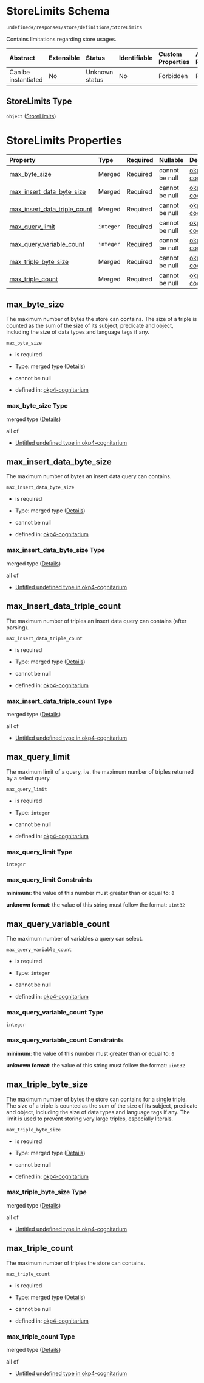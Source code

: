 # StoreLimits Schema

```txt
undefined#/responses/store/definitions/StoreLimits
```

Contains limitations regarding store usages.

| Abstract            | Extensible | Status         | Identifiable | Custom Properties | Additional Properties | Access Restrictions | Defined In                                                                     |
| :------------------ | :--------- | :------------- | :----------- | :---------------- | :-------------------- | :------------------ | :----------------------------------------------------------------------------- |
| Can be instantiated | No         | Unknown status | No           | Forbidden         | Forbidden             | none                | [okp4-cognitarium.json\*](schema/okp4-cognitarium.json "open original schema") |

## StoreLimits Type

`object` ([StoreLimits](okp4-cognitarium-responses-storeresponse-definitions-storelimits.md))

# StoreLimits Properties

| Property                                                          | Type      | Required | Nullable       | Defined by                                                                                                                                                                                                                   |
| :---------------------------------------------------------------- | :-------- | :------- | :------------- | :--------------------------------------------------------------------------------------------------------------------------------------------------------------------------------------------------------------------------- |
| [max\_byte\_size](#max_byte_size)                                 | Merged    | Required | cannot be null | [okp4-cognitarium](okp4-cognitarium-responses-storeresponse-definitions-storelimits-properties-max_byte_size.md "undefined#/responses/store/definitions/StoreLimits/properties/max_byte_size")                               |
| [max\_insert\_data\_byte\_size](#max_insert_data_byte_size)       | Merged    | Required | cannot be null | [okp4-cognitarium](okp4-cognitarium-responses-storeresponse-definitions-storelimits-properties-max_insert_data_byte_size.md "undefined#/responses/store/definitions/StoreLimits/properties/max_insert_data_byte_size")       |
| [max\_insert\_data\_triple\_count](#max_insert_data_triple_count) | Merged    | Required | cannot be null | [okp4-cognitarium](okp4-cognitarium-responses-storeresponse-definitions-storelimits-properties-max_insert_data_triple_count.md "undefined#/responses/store/definitions/StoreLimits/properties/max_insert_data_triple_count") |
| [max\_query\_limit](#max_query_limit)                             | `integer` | Required | cannot be null | [okp4-cognitarium](okp4-cognitarium-responses-storeresponse-definitions-storelimits-properties-max_query_limit.md "undefined#/responses/store/definitions/StoreLimits/properties/max_query_limit")                           |
| [max\_query\_variable\_count](#max_query_variable_count)          | `integer` | Required | cannot be null | [okp4-cognitarium](okp4-cognitarium-responses-storeresponse-definitions-storelimits-properties-max_query_variable_count.md "undefined#/responses/store/definitions/StoreLimits/properties/max_query_variable_count")         |
| [max\_triple\_byte\_size](#max_triple_byte_size)                  | Merged    | Required | cannot be null | [okp4-cognitarium](okp4-cognitarium-responses-storeresponse-definitions-storelimits-properties-max_triple_byte_size.md "undefined#/responses/store/definitions/StoreLimits/properties/max_triple_byte_size")                 |
| [max\_triple\_count](#max_triple_count)                           | Merged    | Required | cannot be null | [okp4-cognitarium](okp4-cognitarium-responses-storeresponse-definitions-storelimits-properties-max_triple_count.md "undefined#/responses/store/definitions/StoreLimits/properties/max_triple_count")                         |

## max\_byte\_size

The maximum number of bytes the store can contains. The size of a triple is counted as the sum of the size of its subject, predicate and object, including the size of data types and language tags if any.

`max_byte_size`

*   is required

*   Type: merged type ([Details](okp4-cognitarium-responses-storeresponse-definitions-storelimits-properties-max_byte_size.md))

*   cannot be null

*   defined in: [okp4-cognitarium](okp4-cognitarium-responses-storeresponse-definitions-storelimits-properties-max_byte_size.md "undefined#/responses/store/definitions/StoreLimits/properties/max_byte_size")

### max\_byte\_size Type

merged type ([Details](okp4-cognitarium-responses-storeresponse-definitions-storelimits-properties-max_byte_size.md))

all of

*   [Untitled undefined type in okp4-cognitarium](okp4-cognitarium-responses-storeresponse-definitions-storelimits-properties-max_byte_size-allof-0.md "check type definition")

## max\_insert\_data\_byte\_size

The maximum number of bytes an insert data query can contains.

`max_insert_data_byte_size`

*   is required

*   Type: merged type ([Details](okp4-cognitarium-responses-storeresponse-definitions-storelimits-properties-max_insert_data_byte_size.md))

*   cannot be null

*   defined in: [okp4-cognitarium](okp4-cognitarium-responses-storeresponse-definitions-storelimits-properties-max_insert_data_byte_size.md "undefined#/responses/store/definitions/StoreLimits/properties/max_insert_data_byte_size")

### max\_insert\_data\_byte\_size Type

merged type ([Details](okp4-cognitarium-responses-storeresponse-definitions-storelimits-properties-max_insert_data_byte_size.md))

all of

*   [Untitled undefined type in okp4-cognitarium](okp4-cognitarium-responses-storeresponse-definitions-storelimits-properties-max_insert_data_byte_size-allof-0.md "check type definition")

## max\_insert\_data\_triple\_count

The maximum number of triples an insert data query can contains (after parsing).

`max_insert_data_triple_count`

*   is required

*   Type: merged type ([Details](okp4-cognitarium-responses-storeresponse-definitions-storelimits-properties-max_insert_data_triple_count.md))

*   cannot be null

*   defined in: [okp4-cognitarium](okp4-cognitarium-responses-storeresponse-definitions-storelimits-properties-max_insert_data_triple_count.md "undefined#/responses/store/definitions/StoreLimits/properties/max_insert_data_triple_count")

### max\_insert\_data\_triple\_count Type

merged type ([Details](okp4-cognitarium-responses-storeresponse-definitions-storelimits-properties-max_insert_data_triple_count.md))

all of

*   [Untitled undefined type in okp4-cognitarium](okp4-cognitarium-responses-storeresponse-definitions-storelimits-properties-max_insert_data_triple_count-allof-0.md "check type definition")

## max\_query\_limit

The maximum limit of a query, i.e. the maximum number of triples returned by a select query.

`max_query_limit`

*   is required

*   Type: `integer`

*   cannot be null

*   defined in: [okp4-cognitarium](okp4-cognitarium-responses-storeresponse-definitions-storelimits-properties-max_query_limit.md "undefined#/responses/store/definitions/StoreLimits/properties/max_query_limit")

### max\_query\_limit Type

`integer`

### max\_query\_limit Constraints

**minimum**: the value of this number must greater than or equal to: `0`

**unknown format**: the value of this string must follow the format: `uint32`

## max\_query\_variable\_count

The maximum number of variables a query can select.

`max_query_variable_count`

*   is required

*   Type: `integer`

*   cannot be null

*   defined in: [okp4-cognitarium](okp4-cognitarium-responses-storeresponse-definitions-storelimits-properties-max_query_variable_count.md "undefined#/responses/store/definitions/StoreLimits/properties/max_query_variable_count")

### max\_query\_variable\_count Type

`integer`

### max\_query\_variable\_count Constraints

**minimum**: the value of this number must greater than or equal to: `0`

**unknown format**: the value of this string must follow the format: `uint32`

## max\_triple\_byte\_size

The maximum number of bytes the store can contains for a single triple. The size of a triple is counted as the sum of the size of its subject, predicate and object, including the size of data types and language tags if any. The limit is used to prevent storing very large triples, especially literals.

`max_triple_byte_size`

*   is required

*   Type: merged type ([Details](okp4-cognitarium-responses-storeresponse-definitions-storelimits-properties-max_triple_byte_size.md))

*   cannot be null

*   defined in: [okp4-cognitarium](okp4-cognitarium-responses-storeresponse-definitions-storelimits-properties-max_triple_byte_size.md "undefined#/responses/store/definitions/StoreLimits/properties/max_triple_byte_size")

### max\_triple\_byte\_size Type

merged type ([Details](okp4-cognitarium-responses-storeresponse-definitions-storelimits-properties-max_triple_byte_size.md))

all of

*   [Untitled undefined type in okp4-cognitarium](okp4-cognitarium-responses-storeresponse-definitions-storelimits-properties-max_triple_byte_size-allof-0.md "check type definition")

## max\_triple\_count

The maximum number of triples the store can contains.

`max_triple_count`

*   is required

*   Type: merged type ([Details](okp4-cognitarium-responses-storeresponse-definitions-storelimits-properties-max_triple_count.md))

*   cannot be null

*   defined in: [okp4-cognitarium](okp4-cognitarium-responses-storeresponse-definitions-storelimits-properties-max_triple_count.md "undefined#/responses/store/definitions/StoreLimits/properties/max_triple_count")

### max\_triple\_count Type

merged type ([Details](okp4-cognitarium-responses-storeresponse-definitions-storelimits-properties-max_triple_count.md))

all of

*   [Untitled undefined type in okp4-cognitarium](okp4-cognitarium-responses-storeresponse-definitions-storelimits-properties-max_triple_count-allof-0.md "check type definition")
